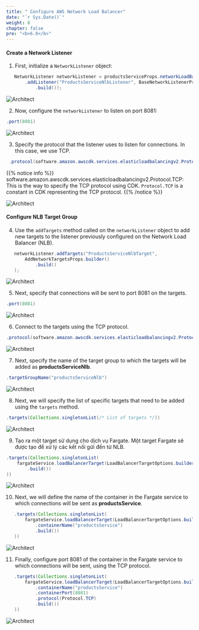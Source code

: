 ```yaml
---
title: " Configure AWS Network Load Balancer"
date: "`r Sys.Date()`"
weight: 8
chapter: false
pre: "<b>6.8</b>"
---
```


#### Create a Network Listener

1. First, initialize a `NetworkListener` object:

```java
   NetworkListener networkListener = productsServiceProps.networkLoadBalancer()
       .addListener("ProductsServiceNlbListener", BaseNetworkListenerProps.builder()
           .build());

```
![Architect](/images/6/configNLB/01.png?featherlight=false&width=60pc)

2. Now, configure the `networkListener` to listen on port 8081:

```java
.port(8081)
```

![Architect](/images/6/configNLB/02.png?featherlight=false&width=60pc)

3. Specify the protocol that the listener uses to listen for connections. In this case, we use TCP.

```java
 .protocol(software.amazon.awscdk.services.elasticloadbalancingv2.Protocol.TCP)
```

{{% notice info %}}
software.amazon.awscdk.services.elasticloadbalancingv2.Protocol.TCP: This is the way to specify the TCP protocol using CDK. `Protocol.TCP` is a constant in CDK representing the TCP protocol.
{{% /notice %}}

![Architect](/images/6/configNLB/03.png?featherlight=false&width=60pc)


#### Configure NLB Target Group

4. Use the `addTargets` method called on the `networkListener` object to add new targets to the listener previously configured on the Network Load Balancer (NLB).

```java
   networkListener.addTargets("ProductsServiceNlbTarget",
       AddNetworkTargetsProps.builder()
           .build()
   );
```
![Architect](/images/6/configNLB/04.png?featherlight=false&width=60pc)

5. Next, specify that connections will be sent to port 8081 on the targets.

```java
.port(8081)
```
![Architect](/images/6/configNLB/05.png?featherlight=false&width=60pc)

6. Connect to the targets using the TCP protocol.

```java
.protocol(software.amazon.awscdk.services.elasticloadbalancingv2.Protocol.TCP)
```

![Architect](/images/6/configNLB/06.png?featherlight=false&width=60pc)

7. Next, specify the name of the target group to which the targets will be added as **productsServiceNlb**.

```java
.targetGroupName("productsServiceNlb")
```
![Architect](/images/6/configNLB/07.png?featherlight=false&width=60pc)

8. Next, we will specify the list of specific targets that need to be added using the `targets` method.

```java
.targets(Collections.singletonList(/* List of targets */))
```
![Architect](/images/6/configNLB/08.png?featherlight=false&width=60pc)

9. Tạo ra một target sử dụng cho dịch vụ Fargate. Một target Fargate sẽ được tạo để xử lý các kết nối gửi đến từ NLB.

```java
.targets(Collections.singletonList(
    fargateService.loadBalancerTarget(LoadBalancerTargetOptions.builder()
        .build())
))
```
![Architect](/images/6/configNLB/09.png?featherlight=false&width=60pc)

10. Next, we will define the name of the container in the Fargate service to which connections will be sent as **productsService**.

```java
   .targets(Collections.singletonList(
       fargateService.loadBalancerTarget(LoadBalancerTargetOptions.builder()
           .containerName("productsService")
           .build())
   ))

```
![Architect](/images/6/configNLB/10.png?featherlight=false&width=60pc)

11. Finally, configure port 8081 of the container in the Fargate service to which connections will be sent, using the TCP protocol.

```java
   .targets(Collections.singletonList(
       fargateService.loadBalancerTarget(LoadBalancerTargetOptions.builder()
           .containerName("productsService")
           .containerPort(8081)
           .protocol(Protocol.TCP)
           .build())
   ))
```
![Architect](/images/6/configNLB/11.png?featherlight=false&width=60pc)


